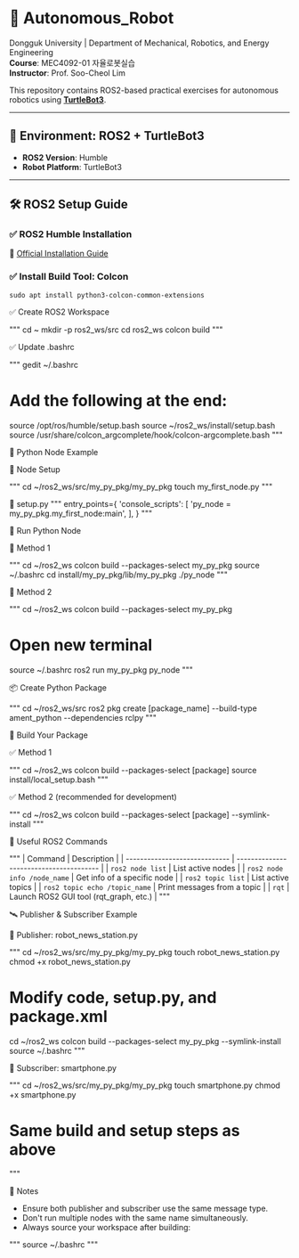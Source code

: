 # 🤖 Autonomous_Robot

Dongguk University | Department of Mechanical, Robotics, and Energy Engineering  
**Course**: MEC4092-01 자율로봇실습  
**Instructor**: Prof. Soo-Cheol Lim

This repository contains ROS2-based practical exercises for autonomous robotics using [**TurtleBot3**](https://emanual.robotis.com/docs/en/platform/turtlebot3/overview/).

---

## 🧱 Environment: ROS2 + TurtleBot3

- **ROS2 Version**: Humble
- **Robot Platform**: TurtleBot3

---

## 🛠️ ROS2 Setup Guide

### ✅ ROS2 Humble Installation
📄 [Official Installation Guide](https://docs.ros.org/en/humble/Installation/Ubuntu-Install-Debians.html)

### ✅ Install Build Tool: Colcon

```
sudo apt install python3-colcon-common-extensions
```

✅ Create ROS2 Workspace

"""
cd ~
mkdir -p ros2_ws/src
cd ros2_ws
colcon build
"""

✅ Update .bashrc

"""
gedit ~/.bashrc
# Add the following at the end:
source /opt/ros/humble/setup.bash
source ~/ros2_ws/install/setup.bash
source /usr/share/colcon_argcomplete/hook/colcon-argcomplete.bash
"""

🐍 Python Node Example

📁 Node Setup

"""
cd ~/ros2_ws/src/my_py_pkg/my_py_pkg
touch my_first_node.py
"""

🔧 setup.py
"""
entry_points={
    'console_scripts': [
        'py_node = my_py_pkg.my_first_node:main',
    ],
}
"""

🚀 Run Python Node

🔹 Method 1

"""
cd ~/ros2_ws
colcon build --packages-select my_py_pkg
source ~/.bashrc
cd install/my_py_pkg/lib/my_py_pkg
./py_node
"""

🔹 Method 2

"""
cd ~/ros2_ws
colcon build --packages-select my_py_pkg
# Open new terminal
source ~/.bashrc
ros2 run my_py_pkg py_node
"""

📦 Create Python Package

"""
cd ~/ros2_ws/src
ros2 pkg create [package_name] --build-type ament_python --dependencies rclpy
"""

🧪 Build Your Package

✅ Method 1

"""
cd ~/ros2_ws
colcon build --packages-select [package]
source install/local_setup.bash
"""

✅ Method 2 (recommended for development)

"""
cd ~/ros2_ws
colcon build --packages-select [package] --symlink-install
"""

🧰 Useful ROS2 Commands

"""
| Command                       | Description                             |
| ----------------------------- | --------------------------------------- |
| `ros2 node list`              | List active nodes                       |
| `ros2 node info /node_name`   | Get info of a specific node             |
| `ros2 topic list`             | List active topics                      |
| `ros2 topic echo /topic_name` | Print messages from a topic             |
| `rqt`                         | Launch ROS2 GUI tool (rqt\_graph, etc.) |
"""

🛰️ Publisher & Subscriber Example

📝 Publisher: robot_news_station.py

"""
cd ~/ros2_ws/src/my_py_pkg/my_py_pkg
touch robot_news_station.py
chmod +x robot_news_station.py
# Modify code, setup.py, and package.xml
cd ~/ros2_ws
colcon build --packages-select my_py_pkg --symlink-install
source ~/.bashrc
"""

📝 Subscriber: smartphone.py

"""
cd ~/ros2_ws/src/my_py_pkg/my_py_pkg
touch smartphone.py
chmod +x smartphone.py
# Same build and setup steps as above
"""


📎 Notes

- Ensure both publisher and subscriber use the same message type.
- Don't run multiple nodes with the same name simultaneously.
- Always source your workspace after building:

"""
source ~/.bashrc
"""


